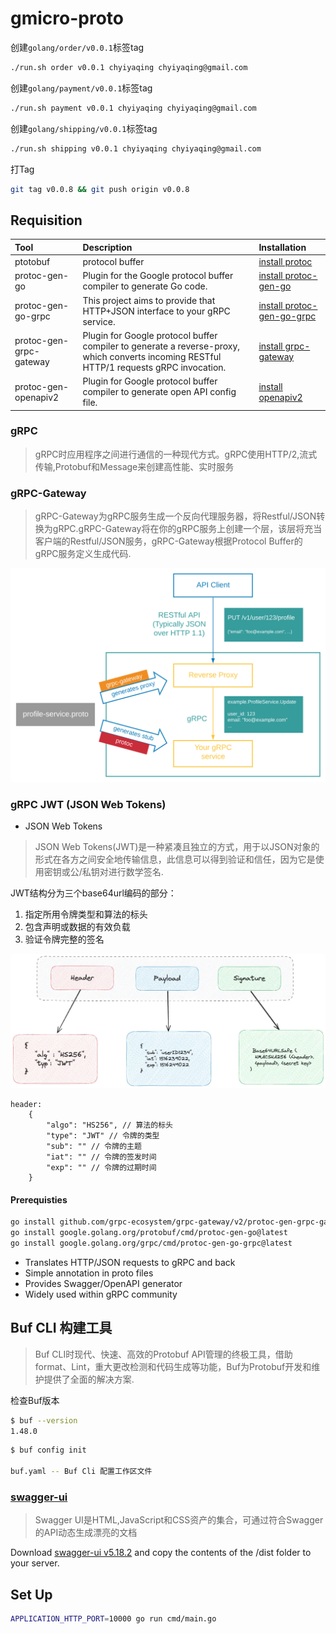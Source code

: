 # gmicro-proto

创建`golang/order/v0.0.1`标签tag

```bash
./run.sh order v0.0.1 chyiyaqing chyiyaqing@gmail.com
```

创建`golang/payment/v0.0.1`标签tag

```bash
./run.sh payment v0.0.1 chyiyaqing chyiyaqing@gmail.com
```

创建`golang/shipping/v0.0.1`标签tag

```bash
./run.sh shipping v0.0.1 chyiyaqing chyiyaqing@gmail.com
```

打Tag

```bash
git tag v0.0.8 && git push origin v0.0.8
```

## Requisition

| Tool | Description | Installation |
|:-----|:------------|:-------------|
| ptotobuf | protocol buffer | [install protoc](https://google.github.io/proto-lens/installing-protoc.html) |
| protoc-gen-go | Plugin for the Google protocol buffer compiler to generate Go code. | [install protoc-gen-go](https://grpc.io/docs/languages/go/quickstart/) |
| protoc-gen-go-grpc | This project aims to provide that HTTP+JSON interface to your gRPC service. | [install protoc-gen-go-grpc](https://grpc.io/docs/languages/go/quickstart/) |
| protoc-gen-grpc-gateway | Plugin for Google protocol buffer compiler to generate a reverse-proxy, which converts incoming RESTful HTTP/1 requests gRPC invocation. | [install grpc-gateway](https://github.com/grpc-ecosystem/grpc-gateway#installation) |
| protoc-gen-openapiv2 | Plugin for Google protocol buffer compiler to generate open API config file. | [install openapiv2](https://github.com/grpc-ecosystem/grpc-gateway#installation) |

### gRPC

> gRPC时应用程序之间进行通信的一种现代方式。gRPC使用HTTP/2,流式传输,Protobuf和Message来创建高性能、实时服务

### gRPC-Gateway

> gRPC-Gateway为gRPC服务生成一个反向代理服务器，将Restful/JSON转换为gRPC.gRPC-Gateway将在你的gRPC服务上创建一个层，该层将充当客户端的Restful/JSON服务，gRPC-Gateway根据Protocol Buffer的gRPC服务定义生成代码.

![gRPC gateway](misc/images/grpc-gateway.png)
 
### gRPC JWT (JSON Web Tokens)

* JSON Web Tokens

> JSON Web Tokens(JWT)是一种紧凑且独立的方式，用于以JSON对象的形式在各方之间安全地传输信息，此信息可以得到验证和信任，因为它是使用密钥或公/私钥对进行数学签名.

JWT结构分为三个base64url编码的部分：

  1. 指定所用令牌类型和算法的标头
  2. 包含声明或数据的有效负载
  3. 验证令牌完整的签名

![JWT规范](/misc/images/JWT.png)

```
header:
    {
        "algo": "HS256", // 算法的标头
        "type": "JWT" // 令牌的类型
        "sub": "" // 令牌的主题
        "iat": "" // 令牌的签发时间
        "exp": "" // 令牌的过期时间
    }
```


#### Prerequisties

```bash
go install github.com/grpc-ecosystem/grpc-gateway/v2/protoc-gen-grpc-gateway@latest
go install google.golang.org/protobuf/cmd/protoc-gen-go@latest
go install google.golang.org/grpc/cmd/protoc-gen-go-grpc@latest
```

* Translates HTTP/JSON requests to gRPC and back
* Simple annotation in proto files
* Provides Swagger/OpenAPI generator
* Widely used within gRPC community


## Buf CLI 构建工具

> Buf CLI时现代、快速、高效的Protobuf API管理的终极工具，借助format、Lint，重大更改检测和代码生成等功能，Buf为Protobuf开发和维护提供了全面的解决方案.

检查Buf版本

```bash
$ buf --version
1.48.0
```

```bash
$ buf config init

buf.yaml -- Buf Cli 配置工作区文件
```

### [swagger-ui](https://github.com/swagger-api/swagger-ui)

> Swagger UI是HTML,JavaScript和CSS资产的集合，可通过符合Swagger的API动态生成漂亮的文档

Download [swagger-ui v5.18.2](https://github.com/swagger-api/swagger-ui/releases/tag/v5.18.2) and copy the contents of the /dist folder to your server.


## Set Up

```bash
APPLICATION_HTTP_PORT=10000 go run cmd/main.go
```